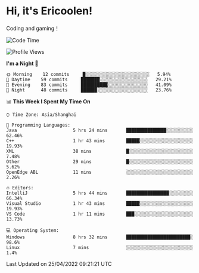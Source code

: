 # Hi, it's Ericoolen!
Coding and gaming！

<!--START_SECTION:waka-->
![Code Time](http://img.shields.io/badge/Code%20Time-219%20hrs%2036%20mins-blue)

![Profile Views](http://img.shields.io/badge/Profile%20Views-2-blue)

**I'm a Night 🦉** 

```text
🌞 Morning    12 commits     █░░░░░░░░░░░░░░░░░░░░░░░░   5.94% 
🌆 Daytime    59 commits     ███████░░░░░░░░░░░░░░░░░░   29.21% 
🌃 Evening    83 commits     ██████████░░░░░░░░░░░░░░░   41.09% 
🌙 Night      48 commits     ██████░░░░░░░░░░░░░░░░░░░   23.76%

```


📊 **This Week I Spent My Time On** 

```text
⌚︎ Time Zone: Asia/Shanghai

💬 Programming Languages: 
Java                     5 hrs 24 mins       ███████████████░░░░░░░░░░   62.46% 
C++                      1 hr 43 mins        █████░░░░░░░░░░░░░░░░░░░░   19.93% 
XML                      38 mins             █░░░░░░░░░░░░░░░░░░░░░░░░   7.48% 
Other                    29 mins             █░░░░░░░░░░░░░░░░░░░░░░░░   5.62% 
OpenEdge ABL             11 mins             ░░░░░░░░░░░░░░░░░░░░░░░░░   2.26%

🔥 Editors: 
IntelliJ                 5 hrs 44 mins       ████████████████░░░░░░░░░   66.34% 
Visual Studio            1 hr 43 mins        █████░░░░░░░░░░░░░░░░░░░░   19.93% 
VS Code                  1 hr 11 mins        ███░░░░░░░░░░░░░░░░░░░░░░   13.73%

💻 Operating System: 
Windows                  8 hrs 32 mins       ████████████████████████░   98.6% 
Linux                    7 mins              ░░░░░░░░░░░░░░░░░░░░░░░░░   1.4%

```


 Last Updated on 25/04/2022 09:21:21 UTC
<!--END_SECTION:waka-->

